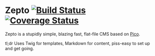 Zepto [![Build Status](https://travis-ci.org/hassankhan/Zepto.png?branch=master)](https://travis-ci.org/hassankhan/Zepto) [![Coverage Status](https://coveralls.io/repos/hassankhan/Zepto/badge.png)](https://coveralls.io/r/hassankhan/Zepto)
====

Zepto is a stupidly simple, blazing fast, flat-file CMS based on [Pico](http://pico.dev7studios.com).


tl;dr Uses Twig for templates, Markdown for content, piss-easy to set up and get going.
